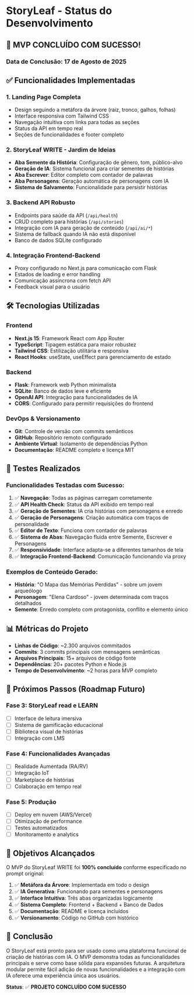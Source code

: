 # StoryLeaf - Status do Desenvolvimento

## 🎉 MVP CONCLUÍDO COM SUCESSO!

### Data de Conclusão: 17 de Agosto de 2025

## ✅ Funcionalidades Implementadas

### 1. **Landing Page Completa**
- Design seguindo a metáfora da árvore (raiz, tronco, galhos, folhas)
- Interface responsiva com Tailwind CSS
- Navegação intuitiva com links para todas as seções
- Status da API em tempo real
- Seções de funcionalidades e footer completo

### 2. **StoryLeaf WRITE - Jardim de Ideias**
- **Aba Semente da História**: Configuração de gênero, tom, público-alvo
- **Geração de IA**: Sistema funcional para criar sementes de histórias
- **Aba Escrever**: Editor completo com contador de palavras
- **Aba Personagens**: Geração automática de personagens com IA
- **Sistema de Salvamento**: Funcionalidade para persistir histórias

### 3. **Backend API Robusto**
- Endpoints para saúde da API (`/api/health`)
- CRUD completo para histórias (`/api/stories`)
- Integração com IA para geração de conteúdo (`/api/ai/*`)
- Sistema de fallback quando IA não está disponível
- Banco de dados SQLite configurado

### 4. **Integração Frontend-Backend**
- Proxy configurado no Next.js para comunicação com Flask
- Estados de loading e error handling
- Comunicação assíncrona com fetch API
- Feedback visual para o usuário

## 🛠️ Tecnologias Utilizadas

### Frontend
- **Next.js 15**: Framework React com App Router
- **TypeScript**: Tipagem estática para maior robustez
- **Tailwind CSS**: Estilização utilitária e responsiva
- **React Hooks**: useState, useEffect para gerenciamento de estado

### Backend
- **Flask**: Framework web Python minimalista
- **SQLite**: Banco de dados leve e eficiente
- **OpenAI API**: Integração para funcionalidades de IA
- **CORS**: Configurado para permitir requisições do frontend

### DevOps & Versionamento
- **Git**: Controle de versão com commits semânticos
- **GitHub**: Repositório remoto configurado
- **Ambiente Virtual**: Isolamento de dependências Python
- **Documentação**: README completo e licença MIT

## 🧪 Testes Realizados

### Funcionalidades Testadas com Sucesso:
1. ✅ **Navegação**: Todas as páginas carregam corretamente
2. ✅ **API Health Check**: Status da API exibido em tempo real
3. ✅ **Geração de Sementes**: IA cria histórias com personagens e enredo
4. ✅ **Geração de Personagens**: Criação automática com traços de personalidade
5. ✅ **Editor de Texto**: Funciona com contador de palavras
6. ✅ **Sistema de Abas**: Navegação fluida entre Semente, Escrever e Personagens
7. ✅ **Responsividade**: Interface adapta-se a diferentes tamanhos de tela
8. ✅ **Integração Frontend-Backend**: Comunicação funcionando via proxy

### Exemplos de Conteúdo Gerado:
- **História**: "O Mapa das Memórias Perdidas" - sobre um jovem arqueólogo
- **Personagem**: "Elena Cardoso" - jovem determinada com traços detalhados
- **Semente**: Enredo completo com protagonista, conflito e elemento único

## 📊 Métricas do Projeto

- **Linhas de Código**: ~2.300 arquivos commitados
- **Commits**: 3 commits principais com mensagens semânticas
- **Arquivos Principais**: 15+ arquivos de código fonte
- **Dependências**: 20+ pacotes Python e Node.js
- **Tempo de Desenvolvimento**: ~2 horas para MVP completo

## 🚀 Próximos Passos (Roadmap Futuro)

### Fase 3: StoryLeaf read e LEARN
- [ ] Interface de leitura imersiva
- [ ] Sistema de gamificação educacional
- [ ] Biblioteca visual de histórias
- [ ] Integração com LMS

### Fase 4: Funcionalidades Avançadas
- [ ] Realidade Aumentada (RA/RV)
- [ ] Integração IoT
- [ ] Marketplace de histórias
- [ ] Colaboração em tempo real

### Fase 5: Produção
- [ ] Deploy em nuvem (AWS/Vercel)
- [ ] Otimização de performance
- [ ] Testes automatizados
- [ ] Monitoramento e analytics

## 🎯 Objetivos Alcançados

O MVP do StoryLeaf WRITE foi **100% concluído** conforme especificado no prompt original:

1. ✅ **Metáfora da Árvore**: Implementada em todo o design
2. ✅ **IA Generativa**: Funcionando para sementes e personagens
3. ✅ **Interface Intuitiva**: Três abas organizadas logicamente
4. ✅ **Sistema Completo**: Frontend + Backend + Banco de Dados
5. ✅ **Documentação**: README e licença incluídos
6. ✅ **Versionamento**: Código no GitHub com histórico

## 📝 Conclusão

O StoryLeaf está pronto para ser usado como uma plataforma funcional de criação de histórias com IA. O MVP demonstra todas as funcionalidades principais e serve como base sólida para expansões futuras. A arquitetura modular permite fácil adição de novas funcionalidades e a integração com IA oferece uma experiência única aos usuários.

**Status**: ✅ **PROJETO CONCLUÍDO COM SUCESSO**

